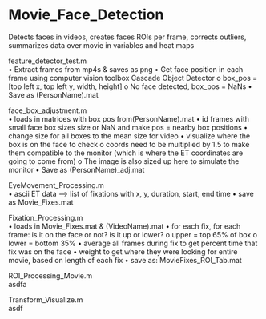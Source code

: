# Movie_Face_Detection
Detects faces in videos, creates faces ROIs per frame, corrects outliers, summarizes data over movie in variables and heat maps

feature_detector_test.m\
•	Extract frames from mp4s & saves as png
•	Get face position in each frame using computer vision toolbox Cascade Object Detector
o	box_pos = [top left x, top left y, width, height]
o	No face detected, box_pos = NaNs
•	Save as (PersonName).mat

face_box_adjustment.m\
•	loads in matrices with box pos  from(PersonName).mat
•	id frames with small face box sizes size or NaN and make pos = nearby box positions
•	change size for all boxes to the mean size for video
•	visualize where the box is on the face to check
o	coords need to be multiplied by 1.5 to make them compatible to the monitor (which is where the ET coordinates are going to come from)
o	The image is also sized up here to simulate the monitor
•	Save as (PersonName)_adj.mat

EyeMovement_Processing.m\
•	ascii ET data --> list of fixations with x, y, duration, start, end time
•	save as Movie_Fixes.mat

Fixation_Processing.m\
•	loads in Movie_Fixes.mat & (VideoName).mat
•	for each fix, for each frame: is it on the face or not? is it up or lower?
o	upper = top 65% of box
o	lower = bottom 35%
•	average all frames during fix to get percent time that fix was on the face
•	weight to get where they were looking for entire movie, based on length of each fix
•	save as: MovieFixes_ROI_Tab.mat

ROI_Processing_Movie.m\
asdfa

Transform_Visualize.m\
asdf
